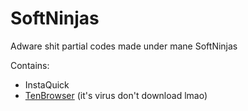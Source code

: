 # SoftNinjas
Adware shit partial codes made under mane SoftNinjas

Contains:
 * InstaQuick  
 * [TenBrowser](https://apps.microsoft.com/store/detail/tenbrowser/9MW34QB974H1) (it's virus don't download lmao)
